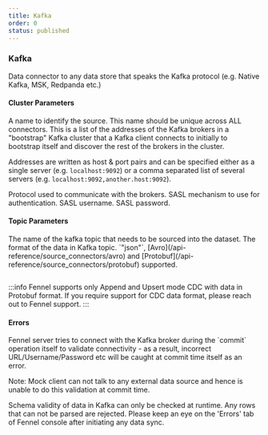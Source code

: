 ```yaml
---
title: Kafka
order: 0
status: published
---
```

### Kafka
Data connector to any data store that speaks the Kafka protocol (e.g. Native 
Kafka, MSK, Redpanda etc.)

#### Cluster Parameters
<Expandable title="name" type="str">
A name to identify the source. This name should be unique across ALL connectors.
</Expandable>

<Expandable title="bootstrap_servers" type="str">
This is a list of the addresses of the Kafka brokers in a "bootstrap" Kafka 
cluster that a Kafka client connects to initially to bootstrap itself and discover
the rest of the brokers in the cluster.

Addresses are written as host & port pairs and can be specified either as a 
single server (e.g. `localhost:9092`) or a comma separated list of several 
servers (e.g. `localhost:9092,another.host:9092`).
</Expandable>

<Expandable title="security_protocol" type='"PLAINTEXT" | "SASL_PLAINTEXT" | "SASL_SSL"'>
Protocol used to communicate with the brokers. 
</Expandable>

<Expandable title="sasl_mechanism" type='"PLAIN" | "SCRAM-SHA-256" | "SCRAM-SHA-512" | "GSSAPI"'>
SASL mechanism to use for authentication. 
</Expandable>

<Expandable title="sasl_plain_username" type="Optional[str]">
SASL username.
</Expandable>

<Expandable title="sasl_plain_password" type="Optional[str]">
SASL password.
</Expandable>

#### Topic Parameters

<Expandable title="topic" type="str">
The name of the kafka topic that needs to be sourced into the dataset.
</Expandable>

<Expandable title="format" type='"json" | Avro | Protobuf' defaultVal="json">
The format of the data in Kafka topic. `"json"`, 
[Avro](/api-reference/source_connectors/avro) and [Protobuf](/api-reference/source_connectors/protobuf) supported.
</Expandable>

<pre snippet="api-reference/sources/kafka#basic"
    status="success" message="Sourcing json data from kafka to a dataset"
></pre>

:::info
Fennel supports only Append and Upsert mode CDC with data in Protobuf format. If you require support
for CDC data format, please reach out to Fennel support.
:::

#### Errors
<Expandable title="Connectivity problems">
Fennel server tries to connect with the Kafka broker during the `commit` operation
itself to validate connectivity - as a result, incorrect URL/Username/Password
etc will be caught at commit time itself as an error.

Note: Mock client can not talk to any external data source and hence is unable to
do this validation at commit time.
</Expandable>

<Expandable title="Schema mismatch errors">
Schema validity of data in Kafka can only be checked at runtime. Any rows that 
can not be parsed are rejected. Please keep an eye on the 'Errors' tab of 
Fennel console after initiating any data sync.
</Expandable>